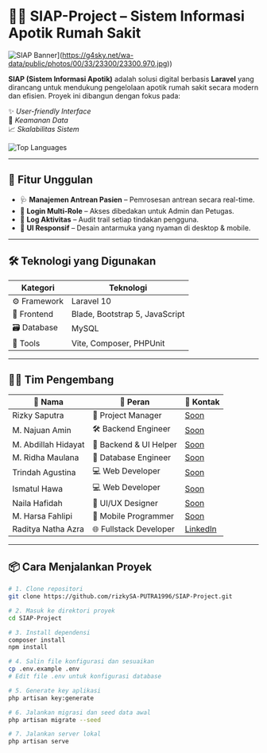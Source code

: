 # 👨‍⚕️ SIAP-Project – Sistem Informasi Apotik Rumah Sakit

![SIAP Banner]([https://g4sky.net/wa-data/public/photos/00/33/23300/23300.970.jpg])](https://g4sky.net/wa-data/public/photos/00/33/23300/23300.970.jpg))

**SIAP (Sistem Informasi Apotik)** adalah solusi digital berbasis **Laravel** yang dirancang untuk mendukung pengelolaan apotik rumah sakit secara modern dan efisien. Proyek ini dibangun dengan fokus pada:

✨ *User-friendly Interface*  
🔐 *Keamanan Data*  
📈 *Skalabilitas Sistem*

![Top Languages](https://github-readme-stats.vercel.app/api/top-langs/?username=rizkySA-PUTRA1996&theme=dark&hide_border=false&include_all_commits=false&count_private=false&layout=compact)

---

## 🚀 Fitur Unggulan

- 🩺 **Manajemen Antrean Pasien** – Pemrosesan antrean secara real-time.
- 🔐 **Login Multi-Role** – Akses dibedakan untuk Admin dan Petugas.
- 📝 **Log Aktivitas** – Audit trail setiap tindakan pengguna.
- 📱 **UI Responsif** – Desain antarmuka yang nyaman di desktop & mobile.

---

## 🛠️ Teknologi yang Digunakan

| Kategori     | Teknologi                                                |
|--------------|-----------------------------------------------------------|
| ⚙️ Framework | Laravel 10                                                |
| 🎨 Frontend  | Blade, Bootstrap 5, JavaScript                            |
| 🗃️ Database | MySQL                                                     |
| 🔧 Tools     | Vite, Composer, PHPUnit                                   |

---

## 👨‍💻 Tim Pengembang

| 👤 Nama                  | 🧰 Peran                 | 🔗 Kontak                                                              |
|--------------------------|--------------------------|------------------------------------------------------------------------|
| Rizky Saputra            | 👔 Project Manager        | [Soon]()                                                              |
| M. Najuan Amin           | 🛠️ Backend Engineer       | [Soon]()                                                              |
| M. Abdillah Hidayat      | 🧪 Backend & UI Helper    | [Soon]()                                                              |
| M. Ridha Maulana         | 🧮 Database Engineer      | [Soon]()                                                              |
| Trindah Agustina         | 💻 Web Developer          | [Soon]()                                                              |
| Ismatul Hawa             | 💻 Web Developer          | [Soon]()                                                              |
| Naila Hafidah            | 🎨 UI/UX Designer         | [Soon]()                                                              |
| M. Harsa Fahlipi         | 📱 Mobile Programmer      | [Soon]()                                                              |
| Raditya Natha Azra       | 🌐 Fullstack Developer    | [LinkedIn](https://www.linkedin.com/in/raditya-azra-880a52241/)      |

---

## 📦 Cara Menjalankan Proyek

```bash
# 1. Clone repositori
git clone https://github.com/rizkySA-PUTRA1996/SIAP-Project.git

# 2. Masuk ke direktori proyek
cd SIAP-Project

# 3. Install dependensi
composer install
npm install

# 4. Salin file konfigurasi dan sesuaikan
cp .env.example .env
# Edit file .env untuk konfigurasi database

# 5. Generate key aplikasi
php artisan key:generate

# 6. Jalankan migrasi dan seed data awal
php artisan migrate --seed

# 7. Jalankan server lokal
php artisan serve
